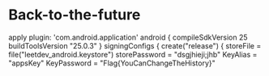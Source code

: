 # Back-to-the-future
apply plugin: 'com.android.application'
android {
compileSdkVersion 25
buildToolsVersion "25.0.3"
}
signingConfigs {
create("release") {
storeFile = file("leetdev_android.keystore")
storePassword = "dsgjhieji;jhb"
KeyAlias = "appsKey"
KeyPassword = "Flag{YouCanChangeTheHistory}"
